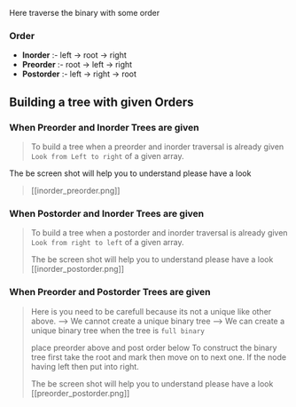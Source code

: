 Here traverse the binary with some order

### Order
- **Inorder** :- left -> root -> right
- **Preorder** :- root -> left -> right
- **Postorder** :- left -> right -> root

## Building a tree with given Orders

### When Preorder and Inorder Trees are given
>To build a tree when a preorder and inorder traversal is already given `Look from Left to right` of a given array.
>
 The be screen shot will help you to understand please have a look
>[[inorder_preorder.png]]

### When Postorder and Inorder Trees are given
>To build a tree when a postorder and inorder traversal is already given `Look from right to left` of a given array.
>
>The be screen shot will help you to understand please have a look
>[[inorder_postorder.png]]

### When Preorder and Postorder Trees are given
> Here is you need to be carefull because its not a unique like other above. 
> --> We cannot create a unique binary tree
> --> We can create a unique  binary tree when the tree is `full binary`
>
>place preorder above and post order below
>To construct the binary tree first take the root and mark then move on to next one. If the node having left then put into right.
>
>The be screen shot will help you to understand please have a look
>[[preorder_postorder.png]]